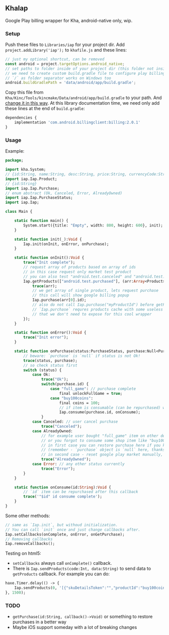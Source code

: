 ## KhaIap

Google Play billing wrapper for Kha, android-native only, wip.

### Setup

Push these files to `Libraries/iap` for your project dir.
Add `project.addLibrary('iap');` to `khafile.js` and these lines:
```js
// just my optional shortcut, can be removed
const android = project.targetOptions.android_native;
// set paths to folder inside of your project dir (this folder not inside Assets)
// we need to create custom build.gradle file to configure play billing dependency
// `/` as folder separator works on Windows too
android.buildGradlePath = 'data/android/app/build.gradle';
```
Copy this file from `Kha/Kinc/Tools/kincmake/Data/android/app/build.gradle` to your path.
And [change it in this way](https://developer.android.com/google/play/billing/billing_library_overview#Dependencies). At this library documentation time, we need only add these lines at the end of `build.gradle`:
```js
dependencies {
    implementation 'com.android.billingclient:billing:2.0.1'
}
```

### Usage

Example:

```haxe
package;

import kha.System;
// {id:String, name:String, desc:String, price:String, currencyCode:String}
import iap.Iap.Product;
// {id:String}
import iap.Iap.Purchase;
// enum abstract (Ok, Canceled, Error, AlreadyOwned)
import iap.Iap.PurchaseStatus;
import iap.Iap;

class Main {

	static function main() {
		System.start({title: "Empty", width: 800, height: 600}, init);
	}

	static function init(_):Void {
		Iap.init(onInit, onError, onPurchase);
	}

	static function onInit():Void {
		trace("Init complete");
		// request array of products based on array of ids
		// in this case request only market test product
		// you can also test "android.test.canceled" and "android.test.item_unavailable"
		Iap.getProducts(["android.test.purchased"], (arr:Array<Product>) -> {
			trace(arr);
			// we get array of single product, lets request purchase
			// this call will show google billing popup
			Iap.purchase(arr[0].id);
			// also do not call Iap.purchase("myProductId") before getProducts with it.
			// `Iap.purchase` requres products cache with some useless secret info,
			// that we don't need to expose for this cool wrapper
		});
	}

	static function onError():Void {
		trace("Init error");
	}

	static function onPurchase(status:PurchaseStatus, purchase:Null<Purchase>):Void {
		// beware: `purchase` is `null` if status is not Ok!
		trace(status, purchase);
		// so check status first
		switch (status) {
			case Ok:
				trace("Ok");
				switch(purchase.id) {
					case "full_game": // purchase complete
						final unlockFullGame = true;
					case "buy100coins":
						final coins = 100;
						// if item is consumable (can be repurchased) we should call this:
						Iap.consume(purchase.id, onConsume);
				}
			case Canceled: // user cancel purchase
				trace("Canceled");
			case AlreadyOwned:
				// for example user bought "full_game" item on other device for current google account
				// or you forgot to consume some shop item like "buy100coins"
				// in first case you can restore purchase here if you know what id is requested
				// (remember - `purchase` object is `null` here, thanks google)
				// in second case - reset google play market manually, i guess
				trace("AlreadyOwned");
			case Error: // any other status currently
				trace("Error");
		}
	}

	static function onConsume(id:String):Void {
		// `id` item can be repurchased after this callback
		trace('"$id" id consume complete');
	}
}
```

Some other methods:
```haxe
// same as `Iap.init`, but withoud initialization.
// You can call `init` once and just change callbacks after.
Iap.setCallbacks(onComplete, onError, onGetPurchase);
// Removing callbacks
Iap.removeCallbacks();
```

Testing on html5:
- `setCallbacks` always call `onComplete()` callback.
- There is `Iap.sendProducts(code:Int, data:String)` to send data to `getProducts` callback. For example you can do:
```haxe
haxe.Timer.delay(() -> {
	Iap.sendProducts(0, '[{"skuDetailsToken":"","productId":"buy100coins","type":"inapp","price":"notused","price_amount_micros":1990000,"price_currency_code":"USD","title":"","description":""}]');
}, 1500);
```

### TODO

- `getPurchase(id:String, callback()->Void)` or something to restore purchases in a better way
- Maybe iOS support someday with a lot of breaking changes
